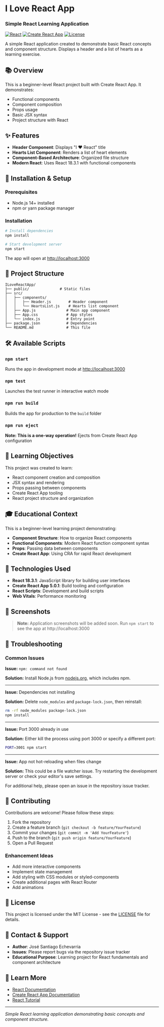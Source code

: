 # I Love React App
### Simple React Learning Application

[![React](https://img.shields.io/badge/React-18.3.1-blue.svg)](https://reactjs.org/)
[![Create React App](https://img.shields.io/badge/CRA-5.0.1-green.svg)](https://create-react-app.dev/)
[![License](https://img.shields.io/badge/License-MIT-orange.svg)](LICENSE)

A simple React application created to demonstrate basic React concepts and component structure. Displays a header and a list of hearts as a learning exercise.

## 📚 Overview

This is a beginner-level React project built with Create React App. It demonstrates:
- Functional components
- Component composition
- Props usage
- Basic JSX syntax
- Project structure with React

## ✨ Features

- **Header Component**: Displays "I ❤️ React" title
- **Hearts List Component**: Renders a list of heart elements
- **Component-Based Architecture**: Organized file structure
- **Modern React**: Uses React 18.3.1 with functional components

## 🚀 Installation & Setup

### Prerequisites
- Node.js 14+ installed
- npm or yarn package manager

### Installation

```bash
# Install dependencies
npm install

# Start development server
npm start
```

The app will open at [http://localhost:3000](http://localhost:3000)

## 📂 Project Structure

```
ILoveReactApp/
├── public/              # Static files
├── src/
│   ├── components/
│   │   ├── Header.js        # Header component
│   │   └── HeartsList.js    # Hearts list component
│   ├── App.js              # Main app component
│   ├── App.css             # App styles
│   └── index.js            # Entry point
├── package.json            # Dependencies
└── README.md               # This file
```

## 🛠️ Available Scripts

### `npm start`
Runs the app in development mode at [http://localhost:3000](http://localhost:3000)

### `npm test`
Launches the test runner in interactive watch mode

### `npm run build`
Builds the app for production to the `build` folder

### `npm run eject`
**Note: This is a one-way operation!** Ejects from Create React App configuration

## 📖 Learning Objectives

This project was created to learn:
- React component creation and composition
- JSX syntax and rendering
- Props passing between components
- Create React App tooling
- React project structure and organization

## 🎓 Educational Context

This is a beginner-level learning project demonstrating:
- **Component Structure**: How to organize React components
- **Functional Components**: Modern React function component syntax
- **Props**: Passing data between components
- **Create React App**: Using CRA for rapid React development

## 🔧 Technologies Used

- **React 18.3.1**: JavaScript library for building user interfaces
- **Create React App 5.0.1**: Build tooling and configuration
- **React Scripts**: Development and build scripts
- **Web Vitals**: Performance monitoring

## 📸 Screenshots

> **Note:** Application screenshots will be added soon. Run `npm start` to see the app at http://localhost:3000

## 🐛 Troubleshooting

### Common Issues

**Issue:** `npm: command not found`

**Solution:** Install Node.js from [nodejs.org](https://nodejs.org/), which includes npm.

---

**Issue:** Dependencies not installing

**Solution:** Delete `node_modules` and `package-lock.json`, then reinstall:
```bash
rm -rf node_modules package-lock.json
npm install
```

---

**Issue:** Port 3000 already in use

**Solution:** Either kill the process using port 3000 or specify a different port:
```bash
PORT=3001 npm start
```

---

**Issue:** App not hot-reloading when files change

**Solution:** This could be a file watcher issue. Try restarting the development server or check your editor's save settings.

For additional help, please open an issue in the repository issue tracker.

## 🤝 Contributing

Contributions are welcome! Please follow these steps:

1. Fork the repository
2. Create a feature branch (`git checkout -b feature/YourFeature`)
3. Commit your changes (`git commit -m 'Add YourFeature'`)
4. Push to the branch (`git push origin feature/YourFeature`)
5. Open a Pull Request

### Enhancement Ideas
- Add more interactive components
- Implement state management
- Add styling with CSS modules or styled-components
- Create additional pages with React Router
- Add animations

## 📄 License

This project is licensed under the MIT License - see the [LICENSE](LICENSE) file for details.

## 📧 Contact & Support

- **Author**: José Santiago Echevarria
- **Issues**: Please report bugs via the repository issue tracker
- **Educational Purpose**: Learning project for React fundamentals and component architecture

## 🔗 Learn More

- [React Documentation](https://reactjs.org/)
- [Create React App Documentation](https://create-react-app.dev/)
- [React Tutorial](https://react.dev/learn)

---

*Simple React learning application demonstrating basic concepts and component structure.*
